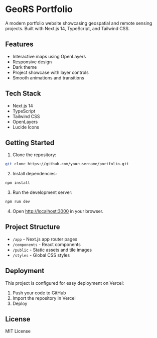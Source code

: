 # GeoRS Portfolio

A modern portfolio website showcasing geospatial and remote sensing projects. Built with Next.js 14, TypeScript, and Tailwind CSS.

## Features

- Interactive maps using OpenLayers
- Responsive design
- Dark theme
- Project showcase with layer controls
- Smooth animations and transitions

## Tech Stack

- Next.js 14
- TypeScript
- Tailwind CSS
- OpenLayers
- Lucide Icons

## Getting Started

1. Clone the repository:
```bash
git clone https://github.com/yourusername/portfolio.git
```

2. Install dependencies:
```bash
npm install
```

3. Run the development server:
```bash
npm run dev
```

4. Open [http://localhost:3000](http://localhost:3000) in your browser.

## Project Structure

- `/app` - Next.js app router pages
- `/components` - React components
- `/public` - Static assets and tile images
- `/styles` - Global CSS styles

## Deployment

This project is configured for easy deployment on Vercel:

1. Push your code to GitHub
2. Import the repository in Vercel
3. Deploy

## License

MIT License 